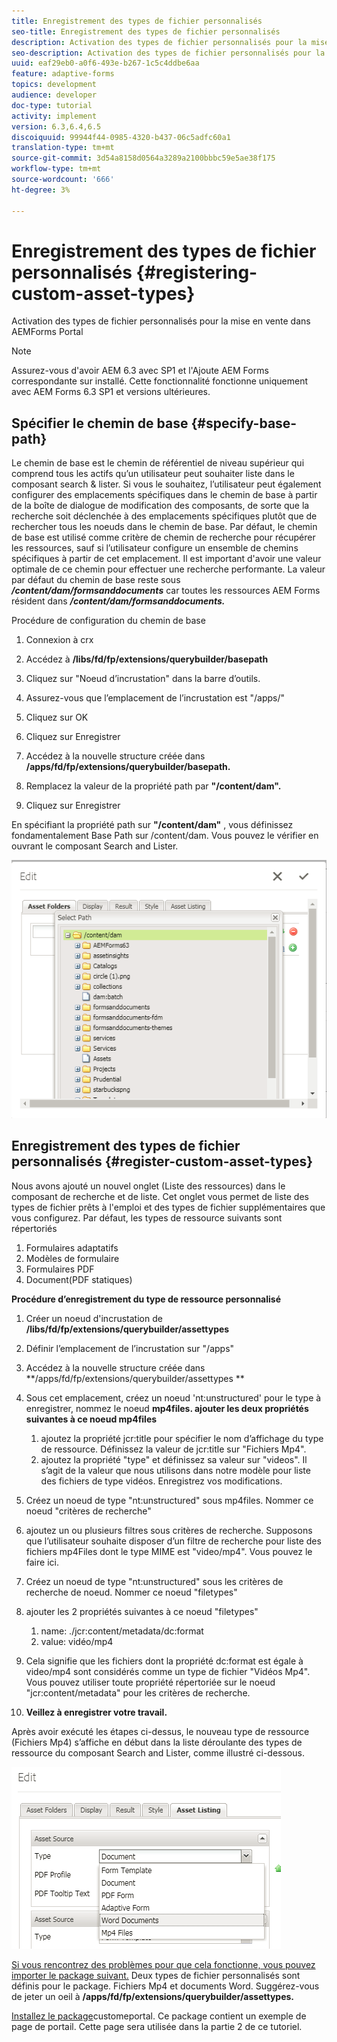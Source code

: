 ```yaml
---
title: Enregistrement des types de fichier personnalisés
seo-title: Enregistrement des types de fichier personnalisés
description: Activation des types de fichier personnalisés pour la mise en vente dans AEMForms Portal
seo-description: Activation des types de fichier personnalisés pour la mise en vente dans AEMForms Portal
uuid: eaf29eb0-a0f6-493e-b267-1c5c4ddbe6aa
feature: adaptive-forms
topics: development
audience: developer
doc-type: tutorial
activity: implement
version: 6.3,6.4,6.5
discoiquuid: 99944f44-0985-4320-b437-06c5adfc60a1
translation-type: tm+mt
source-git-commit: 3d54a8158d0564a3289a2100bbbc59e5ae38f175
workflow-type: tm+mt
source-wordcount: '666'
ht-degree: 3%

---
```



# Enregistrement des types de fichier personnalisés {#registering-custom-asset-types}

Activation des types de fichier personnalisés pour la mise en vente dans AEMForms Portal

>[!NOTE]
>
>Assurez-vous d&#39;avoir AEM 6.3 avec SP1 et l&#39;Ajoute AEM Forms correspondante sur installé. Cette fonctionnalité fonctionne uniquement avec AEM Forms 6.3 SP1 et versions ultérieures.

## Spécifier le chemin de base {#specify-base-path}

Le chemin de base est le chemin de référentiel de niveau supérieur qui comprend tous les actifs qu’un utilisateur peut souhaiter liste dans le composant search &amp; lister. Si vous le souhaitez, l’utilisateur peut également configurer des emplacements spécifiques dans le chemin de base à partir de la boîte de dialogue de modification des composants, de sorte que la recherche soit déclenchée à des emplacements spécifiques plutôt que de rechercher tous les noeuds dans le chemin de base. Par défaut, le chemin de base est utilisé comme critère de chemin de recherche pour récupérer les ressources, sauf si l’utilisateur configure un ensemble de chemins spécifiques à partir de cet emplacement. Il est important d&#39;avoir une valeur optimale de ce chemin pour effectuer une recherche performante. La valeur par défaut du chemin de base reste sous **_/content/dam/formsanddocuments_** car toutes les ressources AEM Forms résident dans **_/content/dam/formsanddocuments._**

Procédure de configuration du chemin de base

1. Connexion à crx
1. Accédez à **/libs/fd/fp/extensions/querybuilder/basepath**

1. Cliquez sur &quot;Noeud d’incrustation&quot; dans la barre d’outils.
1. Assurez-vous que l’emplacement de l’incrustation est &quot;/apps/&quot;
1. Cliquez sur OK
1. Cliquez sur Enregistrer
1. Accédez à la nouvelle structure créée dans **/apps/fd/fp/extensions/querybuilder/basepath.**

1. Remplacez la valeur de la propriété path par **&quot;/content/dam&quot;.**
1. Cliquez sur Enregistrer

En spécifiant la propriété path sur **&quot;/content/dam&quot;** , vous définissez fondamentalement Base Path sur /content/dam. Vous pouvez le vérifier en ouvrant le composant Search and Lister.

![basepath](assets/basepath.png)

## Enregistrement des types de fichier personnalisés {#register-custom-asset-types}

Nous avons ajouté un nouvel onglet (Liste des ressources) dans le composant de recherche et de liste. Cet onglet vous permet de liste des types de fichier prêts à l&#39;emploi et des types de fichier supplémentaires que vous configurez. Par défaut, les types de ressource suivants sont répertoriés

1. Formulaires adaptatifs
1. Modèles de formulaire
1. Formulaires PDF
1. Document(PDF statiques)

**Procédure d’enregistrement du type de ressource personnalisé**

1. Créer un noeud d&#39;incrustation de **/libs/fd/fp/extensions/querybuilder/assettypes**

1. Définir l’emplacement de l’incrustation sur &quot;/apps&quot;
1. Accédez à la nouvelle structure créée dans **/apps/fd/fp/extensions/querybuilder/assettypes **

1. Sous cet emplacement, créez un noeud &#39;nt:unstructured&#39; pour le type à enregistrer, nommez le noeud **mp4files. ajouter les deux propriétés suivantes à ce noeud mp4files**

   1. ajoutez la propriété jcr:title pour spécifier le nom d’affichage du type de ressource. Définissez la valeur de jcr:title sur &quot;Fichiers Mp4&quot;.
   1. ajoutez la propriété &quot;type&quot; et définissez sa valeur sur &quot;videos&quot;. Il s’agit de la valeur que nous utilisons dans notre modèle pour liste des fichiers de type vidéos. Enregistrez vos modifications.

1. Créez un noeud de type &quot;nt:unstructured&quot; sous mp4files. Nommer ce noeud &quot;critères de recherche&quot;
1. ajoutez un ou plusieurs filtres sous critères de recherche. Supposons que l’utilisateur souhaite disposer d’un filtre de recherche pour liste des fichiers mp4Files dont le type MIME est &quot;video/mp4&quot;. Vous pouvez le faire ici.
1. Créez un noeud de type &quot;nt:unstructured&quot; sous les critères de recherche de noeud. Nommer ce noeud &quot;filetypes&quot;
1. ajouter les 2 propriétés suivantes à ce noeud &quot;filetypes&quot;

   1. name: ./jcr:content/metadata/dc:format
   1. value: vidéo/mp4

1. Cela signifie que les fichiers dont la propriété dc:format est égale à video/mp4 sont considérés comme un type de fichier &quot;Vidéos Mp4&quot;. Vous pouvez utiliser toute propriété répertoriée sur le noeud &quot;jcr:content/metadata&quot; pour les critères de recherche.

1. **Veillez à enregistrer votre travail.**

Après avoir exécuté les étapes ci-dessus, le nouveau type de ressource (Fichiers Mp4) s’affiche en début dans la liste déroulante des types de ressource du composant Search and Lister, comme illustré ci-dessous.

![mp4files](assets/mp4files.png)

[Si vous rencontrez des problèmes pour que cela fonctionne, vous pouvez importer le package suivant.](assets/assettypeskt1.zip) Deux types de fichier personnalisés sont définis pour le package. Fichiers Mp4 et documents Word. Suggérez-vous de jeter un oeil à **/apps/fd/fp/extensions/querybuilder/assettypes.**

[Installez le package](assets/customportalpage.zip)customeportal. Ce package contient un exemple de page de portail. Cette page sera utilisée dans la partie 2 de ce tutoriel.

